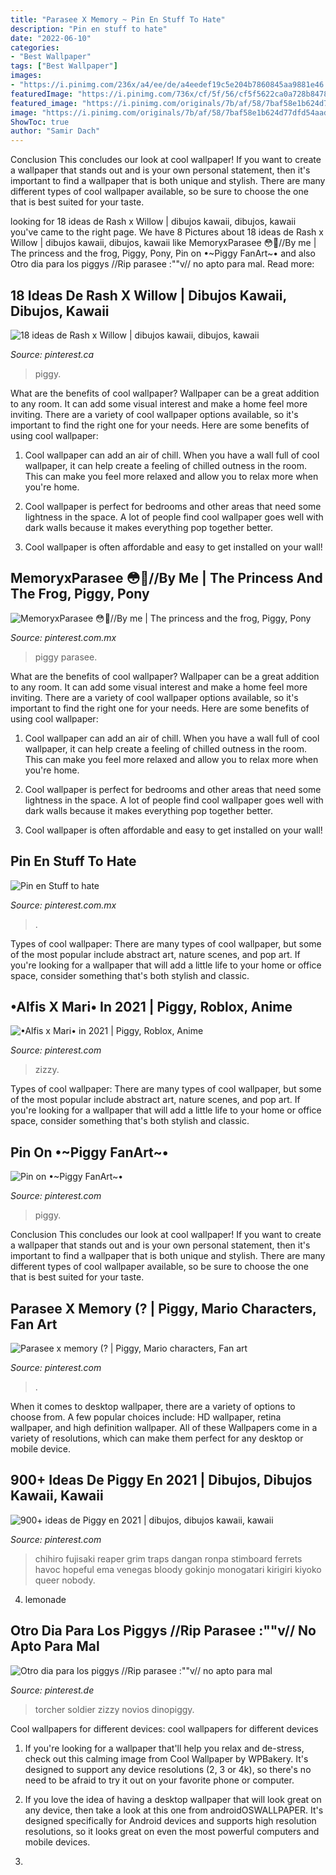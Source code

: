 ```yaml
---
title: "Parasee X Memory ~ Pin En Stuff To Hate"
description: "Pin en stuff to hate"
date: "2022-06-10"
categories:
- "Best Wallpaper"
tags: ["Best Wallpaper"]
images:
- "https://i.pinimg.com/236x/a4/ee/de/a4eedef19c5e204b7860845aa9881e46.jpg?nii=t"
featuredImage: "https://i.pinimg.com/736x/cf/5f/56/cf5f5622ca0a728b8478db2e6531fd45.jpg"
featured_image: "https://i.pinimg.com/originals/7b/af/58/7baf58e1b624d77dfd54aad71fbe123d.jpg"
image: "https://i.pinimg.com/originals/7b/af/58/7baf58e1b624d77dfd54aad71fbe123d.jpg"
ShowToc: true
author: "Samir Dach"
---
```



Conclusion
This concludes our look at cool wallpaper! If you want to create a wallpaper that stands out and is your own personal statement, then it's important to find a wallpaper that is both unique and stylish. There are many different types of cool wallpaper available, so be sure to choose the one that is best suited for your taste.

	

		
looking for 18 ideas de Rash x Willow | dibujos kawaii, dibujos, kawaii you've came to the right page. We have 8 Pictures about 18 ideas de Rash x Willow | dibujos kawaii, dibujos, kawaii like MemoryxParasee 😳👊//By me | The princess and the frog, Piggy, Pony, Pin on •~Piggy FanArt~• and also Otro dia para los piggys //Rip parasee :&quot;&quot;v// no apto para mal. Read more:
		
    
## 18 Ideas De Rash X Willow | Dibujos Kawaii, Dibujos, Kawaii

<img loading=lazy src="https://i.pinimg.com/474x/51/b7/e1/51b7e14eb8a366c7c4879f43e41975e0.jpg" onerror="this.onerror=null;this.src='https://tse2.mm.bing.net/th?id=OIP.nhc6ooD-A3B6Ga7xMhvc6AAAAA&amp;pid=15.1';" alt="18 ideas de Rash x Willow | dibujos kawaii, dibujos, kawaii">

_Source: pinterest.ca_

>piggy. 

	

What are the benefits of cool wallpaper?
Wallpaper can be a great addition to any room. It can add some visual interest and make a home feel more inviting. There are a variety of cool wallpaper options available, so it's important to find the right one for your needs. Here are some benefits of using cool wallpaper: 
1. Cool wallpaper can add an air of chill. When you have a wall full of cool wallpaper, it can help create a feeling of chilled outness in the room. This can make you feel more relaxed and allow you to relax more when you're home. 

2. Cool wallpaper is perfect for bedrooms and other areas that need some lightness in the space. A lot of people find cool wallpaper goes well with dark walls because it makes everything pop together better. 

3. Cool wallpaper is often affordable and easy to get installed on your wall!

    
## MemoryxParasee 😳👊//By Me | The Princess And The Frog, Piggy, Pony

<img loading=lazy src="https://i.pinimg.com/736x/cf/5f/56/cf5f5622ca0a728b8478db2e6531fd45.jpg" onerror="this.onerror=null;this.src='https://tse4.mm.bing.net/th?id=OIP.dhBIamY5xWie1odg21ATPgHaGK&amp;pid=15.1';" alt="MemoryxParasee 😳👊//By me | The princess and the frog, Piggy, Pony">

_Source: pinterest.com.mx_

>piggy parasee. 

	

What are the benefits of cool wallpaper?
Wallpaper can be a great addition to any room. It can add some visual interest and make a home feel more inviting. There are a variety of cool wallpaper options available, so it's important to find the right one for your needs. Here are some benefits of using cool wallpaper: 
1. Cool wallpaper can add an air of chill. When you have a wall full of cool wallpaper, it can help create a feeling of chilled outness in the room. This can make you feel more relaxed and allow you to relax more when you're home. 

2. Cool wallpaper is perfect for bedrooms and other areas that need some lightness in the space. A lot of people find cool wallpaper goes well with dark walls because it makes everything pop together better. 

3. Cool wallpaper is often affordable and easy to get installed on your wall!

    
## Pin En Stuff To Hate

<img loading=lazy src="https://i.pinimg.com/736x/fa/af/b5/faafb5a63c0d3064c7c9e40c1e8f0590.jpg" onerror="this.onerror=null;this.src='https://tse1.mm.bing.net/th?id=OIP.6JHz77HPvpGb-dhSlqykEQHaFD&amp;pid=15.1';" alt="Pin en Stuff to hate">

_Source: pinterest.com.mx_

>. 

	

Types of cool wallpaper:
There are many types of cool wallpaper, but some of the most popular include abstract art, nature scenes, and pop art. If you're looking for a wallpaper that will add a little life to your home or office space, consider something that's both stylish and classic.

    
## •Alfis X Mari• In 2021 | Piggy, Roblox, Anime

<img loading=lazy src="https://i.pinimg.com/236x/e3/18/53/e31853d91fd91c9f96092b9539db22cc.jpg?nii=t" onerror="this.onerror=null;this.src='https://tse2.mm.bing.net/th?id=OIP.ztAS0xPQElm0tYVAbd13RAAAAA&amp;pid=15.1';" alt="•Alfis x Mari• in 2021 | Piggy, Roblox, Anime">

_Source: pinterest.com_

>zizzy. 

	

Types of cool wallpaper:
There are many types of cool wallpaper, but some of the most popular include abstract art, nature scenes, and pop art. If you're looking for a wallpaper that will add a little life to your home or office space, consider something that's both stylish and classic.

    
## Pin On •~Piggy FanArt~•

<img loading=lazy src="https://i.pinimg.com/originals/7b/af/58/7baf58e1b624d77dfd54aad71fbe123d.jpg" onerror="this.onerror=null;this.src='https://tse3.mm.bing.net/th?id=OIP.ak88-Totk6lJxBzXALrWoQHaDt&amp;pid=15.1';" alt="Pin on •~Piggy FanArt~•">

_Source: pinterest.com_

>piggy. 

	

Conclusion
This concludes our look at cool wallpaper! If you want to create a wallpaper that stands out and is your own personal statement, then it's important to find a wallpaper that is both unique and stylish. There are many different types of cool wallpaper available, so be sure to choose the one that is best suited for your taste.

    
## Parasee X Memory (? | Piggy, Mario Characters, Fan Art

<img loading=lazy src="https://i.pinimg.com/236x/ca/0f/0a/ca0f0ab60fdd33701dfa27ae484d2cda.jpg?nii=t" onerror="this.onerror=null;this.src='https://tse2.mm.bing.net/th?id=OIP.cRJ0vG1U8WC0AvOVmduFJwAAAA&amp;pid=15.1';" alt="Parasee x memory (? | Piggy, Mario characters, Fan art">

_Source: pinterest.com_

>. 

	

When it comes to desktop wallpaper, there are a variety of options to choose from. A few popular choices include: HD wallpaper, retina wallpaper, and high definition wallpaper. All of these Wallpapers come in a variety of resolutions, which can make them perfect for any desktop or mobile device. 

    
## 900+ Ideas De Piggy En 2021 | Dibujos, Dibujos Kawaii, Kawaii

<img loading=lazy src="https://i.pinimg.com/280x280_RS/a5/76/eb/a576eb5bdc96981c2b4fe43a2c6dfe3b.jpg" onerror="this.onerror=null;this.src='https://tse1.mm.bing.net/th?id=OIP.EwkGyzBhyw_JxHxNtC8jvQAAAA&amp;pid=15.1';" alt="900+ ideas de Piggy en 2021 | dibujos, dibujos kawaii, kawaii">

_Source: pinterest.com_

>chihiro fujisaki reaper grim traps dangan ronpa stimboard ferrets havoc hopeful ema venegas bloody gokinjo monogatari kirigiri kiyoko queer nobody. 

	

4. lemonade 

    
## Otro Dia Para Los Piggys //Rip Parasee :&quot;&quot;v// No Apto Para Mal

<img loading=lazy src="https://i.pinimg.com/236x/a4/ee/de/a4eedef19c5e204b7860845aa9881e46.jpg?nii=t" onerror="this.onerror=null;this.src='https://tse4.mm.bing.net/th?id=OIP.rMelkFVi5CeX_SuXy5kWnwAAAA&amp;pid=15.1';" alt="Otro dia para los piggys //Rip parasee :&quot;&quot;v// no apto para mal">

_Source: pinterest.de_

>torcher soldier zizzy novios dinopiggy. 

	

Cool wallpapers for different devices:
cool wallpapers for different devices 

1. If you're looking for a wallpaper that'll help you relax and de-stress, check out this calming image from Cool Wallpaper by WPBakery. It's designed to support any device resolutions (2, 3 or 4k), so there's no need to be afraid to try it out on your favorite phone or computer.

2. If you love the idea of having a desktop wallpaper that will look great on any device, then take a look at this one from androidOSWALLPAPER. It's designed specifically for Android devices and supports high resolution resolutions, so it looks great on even the most powerful computers and mobile devices.

3.

